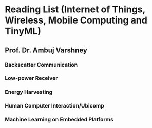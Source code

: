 # Reading List (Internet of Things, Wireless, Mobile Computing and TinyML)

## Prof. Dr. Ambuj Varshney 

### Backscatter Communication


### Low-power Receiver


### Energy Harvesting


### Human Computer Interaction/Ubicomp



### Machine Learning on Embedded Platforms



